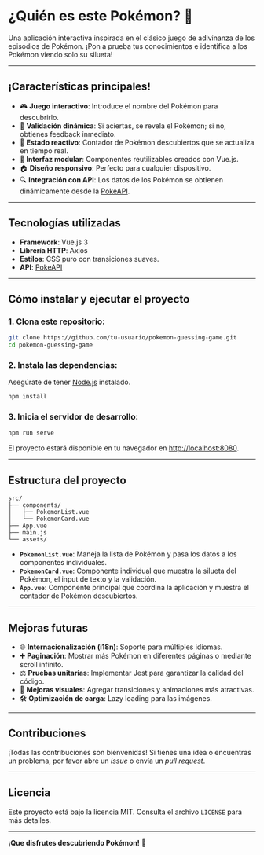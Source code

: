 # ¿Quién es este Pokémon? 🐉

Una aplicación interactiva inspirada en el clásico juego de adivinanza de los episodios de Pokémon. ¡Pon a prueba tus conocimientos e identifica a los Pokémon viendo solo su silueta!

---

## **¡Características principales!**

- 🎮 **Juego interactivo**: Introduce el nombre del Pokémon para descubrirlo.
- 🔐 **Validación dinámica**: Si aciertas, se revela el Pokémon; si no, obtienes feedback inmediato.
- 🔹 **Estado reactivo**: Contador de Pokémon descubiertos que se actualiza en tiempo real.
- 🔌 **Interfaz modular**: Componentes reutilizables creados con Vue.js.
- 🏠 **Diseño responsivo**: Perfecto para cualquier dispositivo.
- 🔍 **Integración con API**: Los datos de los Pokémon se obtienen dinámicamente desde la [PokeAPI](https://pokeapi.co/).

---

## **Tecnologías utilizadas**

- **Framework**: Vue.js 3
- **Librería HTTP**: Axios
- **Estilos**: CSS puro con transiciones suaves.
- **API**: [PokeAPI](https://pokeapi.co/)

---

## **Cómo instalar y ejecutar el proyecto**

### **1. Clona este repositorio:**
```bash
git clone https://github.com/tu-usuario/pokemon-guessing-game.git
cd pokemon-guessing-game
```

### **2. Instala las dependencias:**
Asegúrate de tener [Node.js](https://nodejs.org) instalado.
```bash
npm install
```

### **3. Inicia el servidor de desarrollo:**
```bash
npm run serve
```

El proyecto estará disponible en tu navegador en [http://localhost:8080](http://localhost:8080).

---

## **Estructura del proyecto**

```
src/
├── components/
│   ├── PokemonList.vue
│   └── PokemonCard.vue
├── App.vue
├── main.js
└── assets/
```

- **`PokemonList.vue`**: Maneja la lista de Pokémon y pasa los datos a los componentes individuales.
- **`PokemonCard.vue`**: Componente individual que muestra la silueta del Pokémon, el input de texto y la validación.
- **`App.vue`**: Componente principal que coordina la aplicación y muestra el contador de Pokémon descubiertos.

---

## **Mejoras futuras**

- 🌐 **Internacionalización (i18n)**: Soporte para múltiples idiomas.
- ➕ **Paginación**: Mostrar más Pokémon en diferentes páginas o mediante scroll infinito.
- ⚖️ **Pruebas unitarias**: Implementar Jest para garantizar la calidad del código.
- 🎨 **Mejoras visuales**: Agregar transiciones y animaciones más atractivas.
- 🛠️ **Optimización de carga**: Lazy loading para las imágenes.

---

## **Contribuciones**

¡Todas las contribuciones son bienvenidas! Si tienes una idea o encuentras un problema, por favor abre un _issue_ o envía un _pull request_.

---

## **Licencia**

Este proyecto está bajo la licencia MIT. Consulta el archivo `LICENSE` para más detalles.

---

**¡Que disfrutes descubriendo Pokémon!** 🌟

